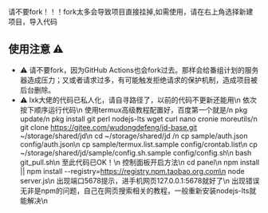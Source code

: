 请不要fork！！！fork太多会导致项目直接挂掉,如需使用，请在右上角选择新建项目，导入代码
## 使用注意 :warning:

- :warning: 请不要fork，因为GitHub Actions也会fork过去。那样会给番组计划的服务器造成压力；又或者请求过多，有可能触发拒绝请求的保护机制，造成项目被后台删除。
- :warning: lxk大佬的代码已私人化，请自寻路径了，以前的代码不更新还能用\n
  依次按下顺序运行代码\n
  使用termux高级教程配置好，百度第一个就是/n
  pkg update/n
  pkg install git perl nodejs-lts wget curl nano cronie moreutils/n
  git clone https://gitee.com/wudongdefeng/jd-base.git ~/storage/shared/jd\n
  cd  ~/storage/shared/jd /n
  cp sample/auth.json config/auth.json\n
  cp sample/termux.list.sample config/crontab.list\n
  cp ~/storage/shared/jd/sample/config.sh.sample config/config.sh\n
  bash git_pull.sh\n
  至此代码已OK！\n
  控制面板开启方法\n
  cd panel\n
  npm install || npm install --registry=https://registry.npm.taobao.org.com\n
  node server.js\n
 出现端口5678提示，进手机网页127.0.0.1:5678就好了\n
 出现错误无非是npm的问题，自己在网页搜索相关的教程，一般重新安装nodejs-lts就能解决\n

